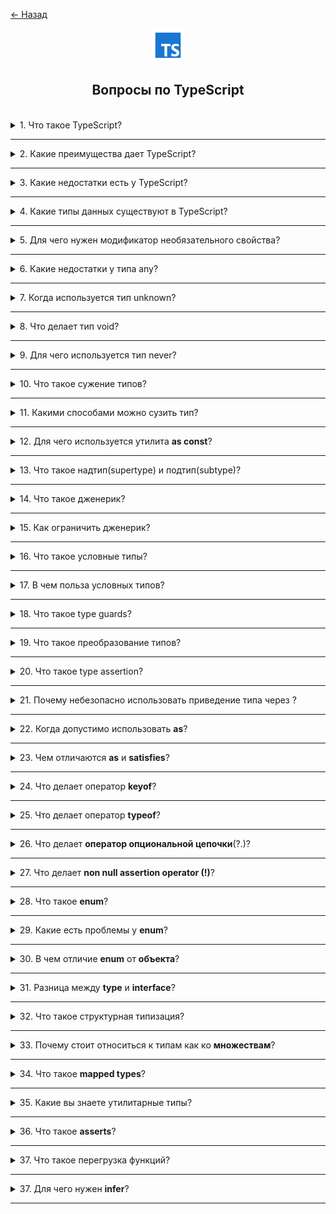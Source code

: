 <a href="../../../README.md">← Назад</a>

<div align="center">
  <img src="../../../src/assets/icons/icons-for-titles/ts.png">
  <h2>Вопросы по TypeScript</h2>
</div>
<br />

<details>
<summary><span>1. Что такое TypeScript?</span></summary>
<br />

**TypeScript** — это надмножество JavaScript, добавляющее в него поддержку статической типизации

</details>

---

<details>
<summary><span>2. Какие преимущества дает TypeScript?</span></summary>
<br />

- Статическая типизация помогает находить ошибки на этапе разработки
- Улучшает читаемость и поддерживаемость кода
- Обеспечивает более качественную поддержку IDE (автодополнение, рефакторинг)
- Позволяет безопасно рефакторить крупные проекты
- Упрощает документирование кода через типы
- Улучшает командную разработку благодаря явным контрактам
- Обратная совместимость с JavaScript
- Поддержка современных возможностей ECMAScript
- Возможность постепенного внедрения в проект

</details>

---

<details>
<summary><span>3. Какие недостатки есть у TypeScript?</span></summary>
<br />

- Нужна компиляция в JavaScript — добавляет шаг в сборке.
- Типизация требует времени — код пишется дольше.
- Порог входа выше, особенно для новичков.
- Код становится больше — из-за описания типов.
- Нужны доп. инструменты — компилятор, конфиги и т.п.
- Не все библиотеки типизированы корректно — возможны ошибки.
- Сложные типы могут запутать — особенно при чрезмерном использовании.
- Типы не гарантируют безопасность — можно обойти через `any`.

</details>

---

<details>
<summary><span>4. Какие типы данных существуют в TypeScript?</span></summary>
<br />

Вот краткая структура типов данных в **TypeScript**:

1. **Примитивные типы**  
   – string  
   – number  
   – boolean  
   – bigint  
   – symbol  
   – null  
   – undefined

2. **Специальные типы**  
   – any  
   – unknown  
   – never  
   – void

3. **Составные типы**  
   – интерфейсы (`interface`)  
   – типы (`type`)

4. **Union и Intersection типы**  
   – объединение (`|`)  
   – пересечение (`&`)

5. **Литеральные типы**  
   – строковые  
   – числовые  
   – булевы  
   – шаблонные  
   – составные литералы

6. **Обобщённые типы (Generics)**

Хочешь, могу накинуть структуру с примерами или оформить это для шпаргалки. Сигнализируй, если надо.

</details>

---

<details>
<summary><span>5. Для чего нужен модификатор необязательного свойства?</span></summary>
<br />

Модификатор необязательного свойства (`?`) позволяет указать, что свойство объекта может отсутствовать. Это полезно, когда некоторые поля являются опциональными.

</details>

---

<details>
<summary><span>6. Какие недостатки у типа any?</span></summary>
<br />

1. Отключает проверку типов — возможны ошибки во время выполнения.
2. Снижает безопасность и надёжность кода.
3. Усложняет рефакторинг и автодополнение — IDE теряет информацию о типах.
4. Ухудшает читаемость — непонятно, какие данные ожидаются.
5. Скрывает реальные проблемы с типами.
6. Снижает долгосрочную поддержку — код становится труднее сопровождать.

</details>

---

<details>
<summary><span>7. Когда используется тип unknown?</span></summary>
<br />

`unknown` — это безопасная альтернатива `any`, которую используют, когда тип данных заранее неизвестен и требует проверки перед использованием.

</details>

---

<details>
<summary><span>8. Что делает тип void?</span></summary>
<br />

Тип `void` используется для указания, что функция не возвращает значения

</details>

---

<details>
<summary><span>9. Для чего используется тип never?</span></summary>
<br />

Тип `never` используется для обозначения значений, которые никогда не возникают.

Например:

1. В функциях, которые не завершаются нормально — например, выбрасывают исключение или зацикливаются бесконечно.
2. В проверках на исчерпывающие варианты — как в `switch-case`, чтобы убедиться, что обработаны все возможные типы.
3. В условных типах с `infer` — для извлечения, исключения или проверки типов, основанных на значении

</details>

---

<details>
<summary><span>10. Что такое сужение типов?</span></summary>
<br />

Это процесс уточнения неизвестного или объединённого типа до более конкретного значения на основе условий в коде.

</details>

---

<details>
<summary><span>11. Какими способами можно сузить тип?</span></summary>
<br />

1. `typeof` — проверка примитивных типов
2. `in` — проверка наличия свойства в объекте
3. `instanceof` — проверка принадлежности к классу
4. Пользовательские type guards — с использованием функций с `is`
5. Дискриминантные объединения — по уникальному свойству
6. Проверка на `null` и `undefined`
7. Проверка на истинность/ложность — для исключения falsy-значений
8. Сравнение с литеральными значениями

</details>

---

<details>
<summary><span>12. Для чего используется утилита <b>as const</b>?</span></summary>
<br />

Утилита `as const` используется для превращения значения в **неизменяемый литеральный тип**, делая все его свойства `readonly`.

```ts
const status = {
	success: 'SUCCESS',
	error: 'ERROR',
} as const;
```

</details>

---

<details>
<summary><span>13. Что такое надтип(supertype) и подтип(subtype)?</span></summary>
<br />

**Надтип (supertype)** — это более общий тип, который охватывает множество значений и может включать в себя другие, более специфичные типы.

**Подтип (subtype)** — это частный случай надтипа, который соответствует его структуре и может быть использован там, где ожидается надтип.

Проще говоря:

> **Подтип можно передать туда, где ожидается надтип, но не наоборот.**

Например, `string` — подтип `string | number`, потому что он соответствует более широкому объединению.

</details>

---

<details>
<summary><span>14. Что такое дженерик?</span></summary>
<br />

**Дженерик (Generic)** — это параметризованный тип, который позволяет писать код, работающий с разными типами данных, сохраняя при этом типобезопасность.

</details>

---

<details>
<summary><span>15. Как ограничить дженерик?</span></summary>
<br />

Дженерики можно ограничить с помощью ключевого слова `extends`. Это позволяет указать, что тип-параметр должен быть подтипом определенного типа.

</details>

---

<details>
<summary><span>16. Что такое условные типы?</span></summary>
<br />

Это типы, которые определяются на основе условия: они принимают одно значение, если условие истинно, и другое — если ложно.

Работают по принципу A extends **B ? X : Y**, где результат зависит от того, соответствует ли тип A типу B.

</details>

---

<details>
<summary><span>17. В чем польза условных типов?</span></summary>
<br />

1. **Гибкости типов** — позволяют задавать типы динамически, в зависимости от других.
2. **Типобезопасности** — помогают точнее контролировать типы на основе условий.
3. **Упрощения логики типов** — позволяют выразить сложные конструкции проще, чем через `union`.
4. **Создания utility-типов** — большинство встроенных служебных типов TypeScript основаны на условных.
5. **Проверки типов** — позволяют валидировать типы и ветвить поведение на уровне типовой системы.

</details>

---

<details>
<summary><span>18. Что такое type guards?</span></summary>
<br />

**Type guards** — это конструкции в TypeScript, которые позволяют определить точный тип переменной во время выполнения и сужать её тип внутри блока кода, обеспечивая безопасную работу с данными.

</details>

---

<details>
<summary><span>19. Что такое преобразование типов?</span></summary>
<br />

**Преобразование типов** — это процесс приведения значения одного типа к другому, чтобы его можно было использовать в соответствующем контексте.

В TypeScript бывает:

- **Неявное (implicit)** — TypeScript сам преобразует тип, например:

  ```ts
  const num = '5' as any;
  const doubled = num * 2; // num стал числом
  ```

- **Явное (explicit / type assertion)** — ты сам указываешь, к какому типу нужно привести:
  ```ts
  const value = input as string;
  ```

</details>

---

<details>
<summary><span>20. Что такое type assertion?</span></summary>
<br />

**Type assertion** в TypeScript — это способ _явно привести значение к нужному типу_, когда ты уверен, что знаешь его точнее, чем компилятор.

Пример приведения типа с помощью `as`:

```ts
const someValue: unknown = 'Hello, TypeScript';

const strLength = (someValue as string).length;

console.log(strLength); // 17
```

</details>

---

<details>
<summary><span>21. Почему небезопасно использовать приведение типа через ?</span></summary>
<br />

Использование `as` в TypeScript может быть небезопасным, потому что оно принудительно указывает тип, не проверяя соответствие значения — это может привести к ошибкам во время выполнения. Такой подход отключает типовую защиту, ради которой используется TypeScript.

</details>

---

<details>
<summary><span>22. Когда допустимо использовать <b>as</b>?</span></summary>
<br />

Использовать `as` допустимо, когда:

1. **Ты точно знаешь тип значения**, а TypeScript не может его вывести:

   ```ts
   const input = document.getElementById('email') as HTMLInputElement;
   input.value = 'example@example.com';
   ```

2. **Ты работаешь с `unknown` или `any`**, но уже проверил тип вручную:

   ```ts
   function handle(value: unknown) {
   	if (typeof value === 'string') {
   		const length = (value as string).length;
   	}
   }
   ```

3. **После `JSON.parse` или внешних данных**, когда тип известен только тебе:

   ```ts
   const user = JSON.parse(data) as User;
   ```

4. **Когда нужно принудительно привести несовместимые типы через `unknown`**:
   ```ts
   const point = { x: 1, y: 2 } as unknown as [number, number];
   ```

</details>

---

<details>
<summary><span>23. Чем отличаются <b>as</b> и <b>satisfies</b>?</span></summary>
<br />

**`as` — приведение типа (type assertion):**

- Позволяет явно указать тип значения вручную.
- Не проверяет фактическое соответствие типа.
- Обрезает лишние свойства и **может потерять точные типы**.
- Используется, когда:
  - нужно "подсказать" тип компилятору;
  - работаешь с `unknown` или `any`;
  - нужно привести несовместимые типы через `as unknown as`.

---

**`satisfies` — проверка соответствия типу (type constraint):**

- Проверяет, соответствует ли объект указанному типу.
- **Сохраняет точные типы и дополнительные поля**.
- Не приводит значение к типу — только проверяет на этапе компиляции.
- Используется, когда:
  - нужна проверка соответствия типу без потери информации;
  - важно сохранить узкие типы (например, `readonly`, `const`);
  - задаются объектные литералы или конфигурации.

</details>

---

<details>
<summary><span>24. Что делает оператор <b>keyof</b>?</span></summary>
<br />

Оператор `keyof` в TypeScript возвращает множество ключей переданного типа объекта в виде объединения строковых литералов.

</details>

---

<details>
<summary><span>25. Что делает оператор <b>typeof</b>?</span></summary>
<br />

Оператор `typeof` в TypeScript возвращает строку, указывающую тип примитивного значения или используется на этапе типизации для получения типа переменной.

</details>

---

<details>
<summary><span>26. Что делает <b>оператор опциональной цепочки</b>(?.)?</span></summary>
<br />

Оператор опциональной цепочки `?.` позволяет безопасно обращаться к свойствам или методам объекта, которые могут быть `null` или `undefined`, без выброса ошибки.

</details>

---

<details>
<summary><span>27. Что делает <b>non null assertion operator (!)</b>?</span></summary>
<br />

Оператор `!` (non-null assertion) в TypeScript говорит компилятору, что значение **точно не `null` и не `undefined`**, и позволяет обращаться к его свойствам без ошибок проверки типов.

</details>

---

<details>
<summary><span>28. Что такое <b>enum</b>?</span></summary>
<br />

`enum` (перечисление) в TypeScript — это способ задать набор именованных констант, которым автоматически присваиваются числовые или строковые значения.

</details>

---

<details>
<summary><span>29. Какие есть проблемы у <b>enum</b>?</span></summary>
<br />

- Неявное поведение при компиляции — создаёт дополнительный JS-код.
- Не работает с `const`-контекстом — не даёт жёсткой типизации как `as const`.
- Может приводить к ошибкам при сравнении строковых значений (особенно при сериализации).
- Не поддерживает автодополнение значений в некоторых случаях.
- Хуже интегрируется с современными инструментами (`const enum` требует спецнастроек).

💡 Альтернатива — использовать `as const` с объектами или строковыми литералами.

</details>

---

<details>
<summary><span>30. В чем отличие <b>enum</b> от <b>объекта</b>?</span></summary>
<br />

**`enum`** и обычный объект в TypeScript различаются по поведению, назначению и результату компиляции:

- **`enum`**:

  - создаёт специальную структуру с именованными значениями (числовыми или строковыми);
  - поддерживает **обратное сопоставление** (только для числовых `enum`);
  - генерирует **дополнительный JavaScript-код** (объект на уровне runtime);
  - может использоваться как тип, но **не всегда защищает от присваивания произвольных значений**;
  - подходит для случаев, где важно наличие значений на runtime.

- **объект (`as const`)**:

  - проще, не создаёт лишнего кода в JS;
  - совместим с `as const`, что даёт **строгую литеральную типизацию**;
  - не поддерживает обратное сопоставление;
  - идеален для конфигураций, API-констант и сериализации;
  - позволяет получить **перечисление значений** через `keyof typeof`.

💡 Если нужна лёгкость, типобезопасность и работа только на уровне типов — лучше использовать объект с `as const`. Если важно наличие значений во время выполнения — можно использовать `enum`.

</details>

---

<details>
<summary><span>31. Разница между <b>type</b> и <b>interface</b>?</span></summary>
<br />

- **`interface`**:

  - предназначен в первую очередь для описания структур объектов и классов;
  - поддерживает расширение через `extends` и реализацию в классах через `implements`;
  - поддерживает **декларативное слияние** — интерфейсы с одинаковым именем автоматически объединяются;
  - предпочтителен, когда нужно моделировать публичный API объекта или класса.

- **`type`**:

  - создаёт псевдонимы **любых типов**: примитивов, объединений (`|`), пересечений (`&`), кортежей, функций и т.д.;
  - не поддерживает слияние по имени;
  - более гибок и мощен при работе со сложными типами и их комбинациями.

💡 В современном TypeScript они во многом взаимозаменяемы. Обычно `interface` используется для описания объектов и классов, а `type` — для более общих и сложных типов.

</details>

---

<details>
<summary><span>32. Что такое структурная типизация?</span></summary>
<br />

**Структурная типизация** — это принцип, при котором типы считаются совместимыми, если у них **совпадает структура**, независимо от имени типа или интерфейса.

В TypeScript это означает, что объект подходит под интерфейс, если он содержит **все необходимые свойства с нужными типами**, даже без явной реализации. Такой подход напоминает концепцию _duck typing_:
**"Если что-то выглядит как тип и ведёт себя как тип — оно и есть этот тип."**

</details>

---

<details>
<summary><span>33. Почему стоит относиться к типам как ко <b>множествам</b>?</span></summary>
<br />

В TypeScript типы удобно рассматривать как **множества возможных значений**, что позволяет легче понимать операции над ними:

- **объединение** (`|`) — объединяет множества значений;
- **пересечение** (`&`) — создаёт множество, общее для обоих типов;
- **наследование** (`extends`) — работает как отношение подмножества;
- **`never`** — представляет пустое множество.

Такой подход помогает интуитивно рассуждать о типах, совместимости и преобразованиях.
💡 Мышление через множества делает систему типов более предсказуемой, логичной и удобной при проектировании сложных типов.

</details>

---

<details>
<summary><span>34. Что такое <b>mapped types</b>?</span></summary>
<br />

**Mapped types** — это способ создавать новые типы на основе существующих, перебирая их ключи с помощью конструкции `in` и трансформируя каждое свойство по заданному шаблону.

Например:

```ts
type Readonly<T> = {
	readonly [K in keyof T]: T[K];
};
```

</details>

---

<details>
<summary><span>35. Какие вы знаете утилитарные типы?</span></summary>
<br />

- `Partial<T>` — делает все свойства типа необязательными.
- `Required<T>` — делает все свойства обязательными.
- `Readonly<T>` — делает все свойства только для чтения.
- `Pick<T, K>` — выбирает указанные свойства из типа.
- `Omit<T, K>` — исключает указанные свойства из типа.
- `Exclude<T, U>` — исключает из `T` те типы, что входят в `U`.
- `Extract<T, U>` — извлекает из `T` те типы, что входят в `U`.
- `Record<K, T>` — создаёт объект с ключами `K` и значениями типа `T`.
- `NonNullable<T>` — исключает `null` и `undefined` из типа.
- `ReturnType<T>` — получает тип возвращаемого значения функции.
- `Parameters<T>` — получает типы параметров функции в виде кортежа.
- `Awaited<T>` — извлекает тип из `Promise` (или цепочки `Promise`).

</details>

---

<details>
<summary><span>36. Что такое <b>asserts</b>?</span></summary>
<br />

`asserts` — это ключевое слово в TypeScript, используемое в сигнатуре функции, чтобы указать: если функция завершается без ошибки, то указанный тип можно считать проверенным.

Такая функция называется **assertion function** и помогает сужать типы вручную.
Пример:

```ts
function assertIsString(value: unknown): asserts value is string {
	if (typeof value !== 'string') {
		throw new Error('Not a string');
	}
}
```

После вызова `assertIsString(value)` компилятор будет считать `value` строкой.

</details>

---

<details>
<summary><span>37. Что такое перегрузка функций?</span></summary>
<br />

**Перегрузка функций** — это возможность объявлять несколько сигнатур функции с одним именем, отличающихся типами и/или количеством параметров, чтобы TypeScript мог выбрать правильную версию при вызове в зависимости от переданных аргументов.

Реализация — одна функция с конкретным телом, которая обрабатывает все варианты.

Пример:

```ts
function parse(input: string): number;
function parse(input: number): string;
function parse(input: any): any {
	if (typeof input === 'string') {
		return Number(input);
	}
	if (typeof input === 'number') {
		return String(input);
	}
}
```

</details>

---

<details>
<summary><span>37. Для чего нужен <b>infer</b>?</span></summary><br />

Ключевое слово <code>infer</code> используется в условных типах TypeScript, чтобы вывести тип из структуры другого типа.

Это позволяет динамически извлекать вложенные типы и переиспользовать их.

Примеры:

```ts
// Извлекаем тип параметров функции
type Params<T> = T extends (...args: infer A) => any ? A : never;
// Результат: [x: number, y: number]
type ExampleParams = Params<(x: number, y: number) => void>;

// Извлекаем возвращаемый тип функции
type Return<T> = T extends (...args: any[]) => infer R ? R : never;
// Результат: string
type ExampleReturn = ReturnF<() => string>;
```

</details>

---

 <!-- <details>
<summary><span></span></summary>
<br />


</details>

--- -->

